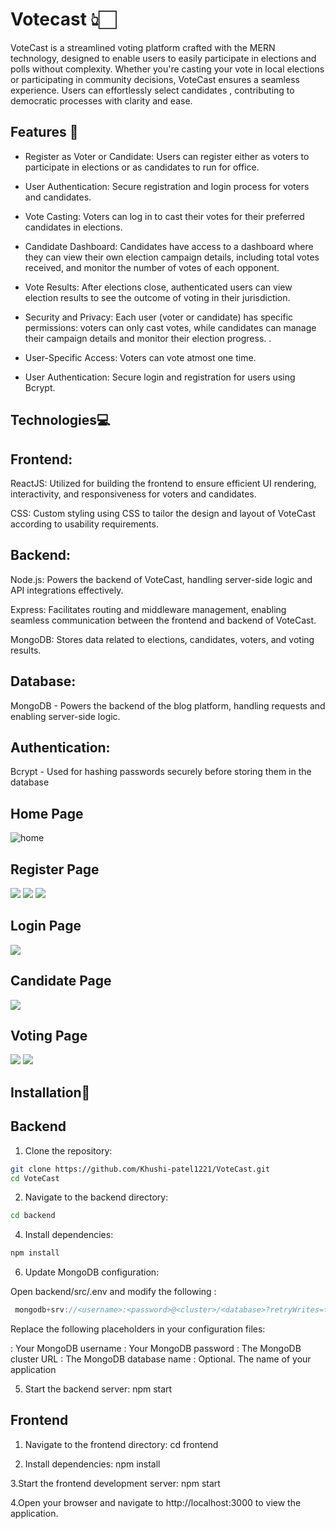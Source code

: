 # Votecast 👆🏻
VoteCast is a streamlined voting platform crafted with the MERN technology, designed to enable users to easily participate in elections and polls without complexity. Whether you're casting your vote in local elections or participating in community decisions, VoteCast ensures a seamless experience. Users can effortlessly select candidates , contributing to democratic processes with clarity and ease. 
## Features 🎯

- Register as Voter or Candidate: Users can register either as voters to participate in elections or as candidates to run for office.

- User Authentication: Secure registration and login process for voters and candidates.

- Vote Casting: Voters can log in to cast their votes for their preferred candidates in elections.

- Candidate Dashboard: Candidates have access to a dashboard where they can view their own election campaign details, including total votes received, and monitor the number of votes of each opponent.

- Vote Results: After elections close, authenticated users can view election results to see the outcome of voting in their jurisdiction.

- Security and Privacy: Each user (voter or candidate) has specific permissions: voters can only cast votes, while candidates can manage their campaign details and monitor their election progress. .

- User-Specific Access: Voters can vote atmost one time.

- User Authentication: Secure login and registration for users using Bcrypt.

## Technologies💻

## Frontend:

ReactJS: Utilized for building the frontend to ensure efficient UI rendering, interactivity, and responsiveness for voters and candidates.

CSS: Custom styling using CSS to tailor the design and layout of VoteCast according to usability requirements.

## Backend:

Node.js: Powers the backend of VoteCast, handling server-side logic and API integrations effectively.

Express: Facilitates routing and middleware management, enabling seamless communication between the frontend and backend of VoteCast.

MongoDB: Stores data related to elections, candidates, voters, and voting results.

## Database:

MongoDB - Powers the backend of the blog platform, handling requests and enabling server-side logic.

## Authentication:

Bcrypt - Used for hashing passwords securely before storing them in the database

## Home Page
![home](https://github.com/Khushi-patel1221/VoteCast/assets/141536003/73a2f26a-021c-4014-b1c2-6aea366f42bc)

## Register Page
![](https://github.com/Khushi-patel1221/VoteCast/blob/main/frontend/src/images/register.png)
![](https://github.com/Khushi-patel1221/VoteCast/blob/main/frontend/src/images/register1.png)
![](https://github.com/Khushi-patel1221/VoteCast/blob/main/frontend/src/images/register2.png)

## Login Page

![](https://github.com/Khushi-patel1221/VoteCast/blob/main/frontend/src/images/login.png)

## Candidate Page
![](https://github.com/Khushi-patel1221/VoteCast/blob/main/frontend/src/images/Candidatepage.png)

## Voting Page
![](https://github.com/Khushi-patel1221/VoteCast/blob/main/frontend/src/images/Votingpage.png)
![](https://github.com/Khushi-patel1221/VoteCast/blob/main/frontend/src/images/vote.png)

## Installation🚀
## Backend
1. Clone the repository:
```sh
git clone https://github.com/Khushi-patel1221/VoteCast.git
cd VoteCast
```

2. Navigate to the backend directory:
```sh
cd backend
```
4. Install dependencies:
```sh
npm install
```

6. Update MongoDB configuration:

Open backend/src/.env and modify the following :

```javascript
 mongodb+srv://<username>:<password>@<cluster>/<database>?retryWrites=true&w=majority&appName=<appname>
```
 Replace the following placeholders in your configuration files:

 <username>: Your MongoDB username
 <password>: Your MongoDB password
 <cluster>: The MongoDB cluster URL
 <database>: The MongoDB database name
 <appname>: Optional. The name of your application

5. Start the backend server:
 npm start

## Frontend
1. Navigate to the frontend directory:
 cd frontend

2. Install dependencies:
 npm install

3.Start the frontend development server:
 npm start

4.Open your browser and navigate to http://localhost:3000 to view the application.
